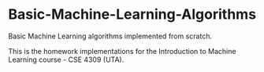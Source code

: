# Basic-Machine-Learning-Algorithms
Basic Machine Learning algorithms implemented from scratch. 

This is the homework implementations for the Introduction to Machine Learning course - CSE 4309 (UTA).
